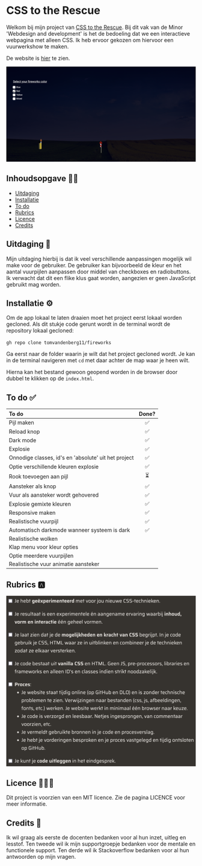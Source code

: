 # CSS to the Rescue

Welkom bij mijn project van [CSS to the Rescue](https://github.com/cmda-minor-web/css-to-the-rescue-2122 "Google's Homepage"). Bij dit vak van de Minor 'Webdesign and development' is het de bedoeling dat we een interactieve webpagina met alleen CSS. Ik heb ervoor gekozen om hiervoor een vuurwerkshow te maken.

De website is [hier](https://tomvandenberg11.github.io/fireworks/ "Google's Homepage") te zien.

![Screenshot](images/screenshot.png)

## Inhoudsopgave ✍🏼

- [Uitdaging](https://github.com/Tomvandenberg11/rijksmuseum-app#uitdaging)
- [Installatie](https://github.com/Tomvandenberg11/rijksmuseum-app#installatie)
- [To do](https://github.com/Tomvandenberg11/rijksmuseum-app#to-do)
- [Rubrics](https://github.com/Tomvandenberg11/rijksmuseum-app#rubrics)
- [Licence](https://github.com/Tomvandenberg11/rijksmuseum-app#licence)
- [Credits](https://github.com/Tomvandenberg11/rijksmuseum-app#credits)

## Uitdaging 🥵️
Mijn uitdaging hierbij is dat ik veel verschillende aanpassingen mogelijk wil make voor de gebruiker. De gebruiker kan bijvoorbeeld de kleur en het aantal vuurpijlen aanpassen door middel van checkboxes en radiobuttons. Ik verwacht dat dit een flike klus gaat worden, aangezien er geen JavaScript gebruikt mag worden.

## Installatie ⚙️

Om de app lokaal te laten draaien moet het project eerst lokaal worden gecloned.
Als dit stukje code gerunt wordt in de terminal wordt de repository lokaal gecloned:

`gh repo clone tomvandenberg11/fireworks`

Ga eerst naar de folder waarin je wilt dat het project gecloned wordt. Je kan in de terminal navigeren met `cd` met daar achter de map waar je heen wilt.

Hierna kan het bestand gewoon geopend worden in de browser door dubbel te klikken op de `index.html`.

## To do ✅

| To do                                                 | Done? |
|:------------------------------------------------------|:-----:|
| Pijl maken                                            |   ✅   |
| Reload knop                                           |   ✅   |
| Dark mode                                             |   ✅   |
| Explosie                                              |   ✅   |
| Onnodige classes, id's en  'absolute' uit het project |   ✅   |
| Optie verschillende kleuren explosie                  |   ✅   |
| Rook toevoegen aan pijl                               |   ⏳   |
| Aansteker als knop                                    |   ✅   |
| Vuur als aansteker wordt gehovered                    |   ✅   |
| Explosie gemixte kleuren                              |   ✅   |
| Responsive maken                                      |   ✅   |
| Realistische vuurpijl                                 |   ✅   |
| Automatisch darkmode wanneer systeem is dark          |   ✅   |
| Realistische wolken                                   |       |
| Klap menu voor kleur opties                           |       |
| Optie meerdere vuurpijlen                             |       |
| Realistische vuur animatie aansteker                  |       |

## Rubrics 🅰️

![Rubrics](images/rubrics.png)

## Licence 👨🏻‍⚖️

Dit project is voorzien van een MIT licence. Zie de pagina LICENCE voor meer informatie.

## Credits 📣

Ik wil graag als eerste de docenten bedanken voor al hun inzet, uitleg en lesstof. Ten tweede wil ik mijn supportgroepje bedanken voor de mentale en functionele support. Ten derde wil ik Stackoverflow bedanken voor al hun antwoorden op mijn vragen.
